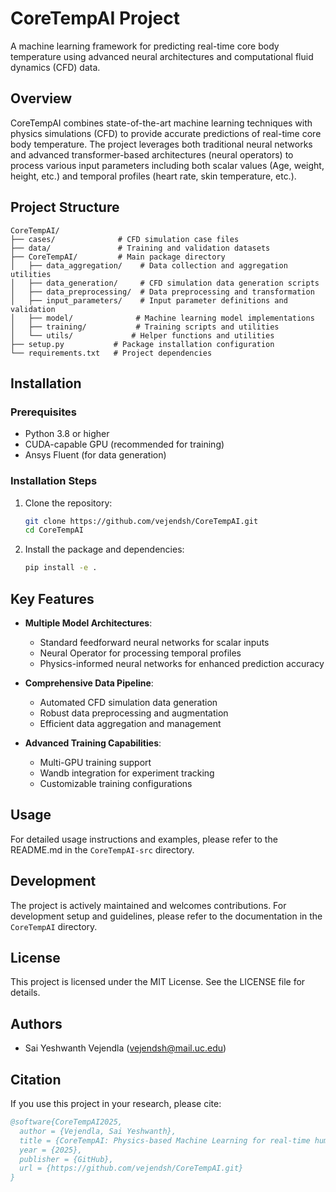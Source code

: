 # CoreTempAI Project

A machine learning framework for predicting real-time core body temperature using advanced neural architectures and computational fluid dynamics (CFD) data.

## Overview

CoreTempAI combines state-of-the-art machine learning techniques with physics simulations (CFD) to provide accurate predictions of real-time core body temperature. The project leverages both traditional neural networks and advanced transformer-based architectures (neural operators) to process various input parameters including both scalar values (Age, weight, height, etc.) and temporal profiles (heart rate, skin temperature, etc.).

## Project Structure

```
CoreTempAI/
├── cases/              # CFD simulation case files
├── data/               # Training and validation datasets
├── CoreTempAI/         # Main package directory
│   ├── data_aggregation/    # Data collection and aggregation utilities
│   ├── data_generation/     # CFD simulation data generation scripts
│   ├── data_preprocessing/  # Data preprocessing and transformation
│   ├── input_parameters/    # Input parameter definitions and validation
│   ├── model/              # Machine learning model implementations
│   ├── training/           # Training scripts and utilities
│   └── utils/             # Helper functions and utilities
├── setup.py           # Package installation configuration
└── requirements.txt   # Project dependencies
```

## Installation

### Prerequisites

- Python 3.8 or higher
- CUDA-capable GPU (recommended for training)
- Ansys Fluent (for data generation)

### Installation Steps

1. Clone the repository:
   ```bash
   git clone https://github.com/vejendsh/CoreTempAI.git
   cd CoreTempAI
   ```

2. Install the package and dependencies:
   ```bash
   pip install -e .
   ```

## Key Features

- **Multiple Model Architectures**:
  - Standard feedforward neural networks for scalar inputs
  - Neural Operator for processing temporal profiles
  - Physics-informed neural networks for enhanced prediction accuracy

- **Comprehensive Data Pipeline**:
  - Automated CFD simulation data generation
  - Robust data preprocessing and augmentation
  - Efficient data aggregation and management

- **Advanced Training Capabilities**:
  - Multi-GPU training support
  - Wandb integration for experiment tracking
  - Customizable training configurations

## Usage

For detailed usage instructions and examples, please refer to the README.md in the `CoreTempAI-src` directory.


## Development

The project is actively maintained and welcomes contributions. For development setup and guidelines, please refer to the documentation in the `CoreTempAI` directory.

## License

This project is licensed under the MIT License. See the LICENSE file for details.

## Authors

- Sai Yeshwanth Vejendla (vejendsh@mail.uc.edu)

## Citation

If you use this project in your research, please cite:

```bibtex
@software{CoreTempAI2025,
  author = {Vejendla, Sai Yeshwanth},
  title = {CoreTempAI: Physics-based Machine Learning for real-time human Core Body Temperature Prediction},
  year = {2025},
  publisher = {GitHub},
  url = {https://github.com/vejendsh/CoreTempAI.git}
}
``` 
